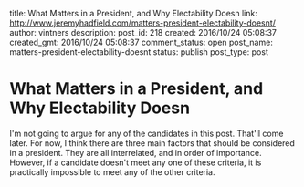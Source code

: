 title: What Matters in a President, and Why Electability Doesn
link: http://www.jeremyhadfield.com/matters-president-electability-doesnt/
author: vintners
description: 
post_id: 218
created: 2016/10/24 05:08:37
created_gmt: 2016/10/24 05:08:37
comment_status: open
post_name: matters-president-electability-doesnt
status: publish
post_type: post

# What Matters in a President, and Why Electability Doesn

I'm not going to argue for any of the candidates in this post. That'll come later. For now, I think there are three main factors that should be considered in a president. They are all interrelated, and in order of importance. However, if a candidate doesn't meet any one of these criteria, it is practically impossible to meet any of the other criteria.